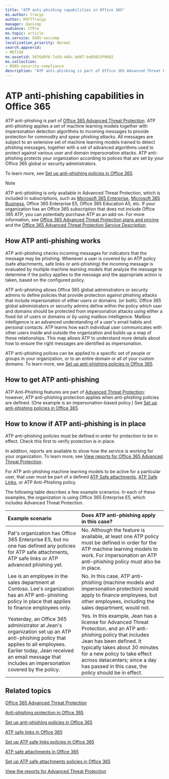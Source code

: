 ```yaml
---
title: "ATP anti-phishing capabilities in Office 365"
ms.author: tracyp
author: MSFTTracyp
manager: dansimp
audience: ITPro
ms.topic: article
ms.service: O365-seccomp
localization_priority: Normal
search.appverid:
- MET150
ms.assetid: 5076d0f6-7a59-4d6c-bd07-ba95033f0682
ms.collection:
- M365-security-compliance
description: "ATP anti-phishing is part of Office 365 Advanced Threat Protection. ATP anti-phishing applies a set of machine learning models together with impersonation detection algorithms to incoming messages to provide protection for commodity and spear phishing attacks. All messages are subject to an extensive set of machine learning models trained to detect phishing messages, together with a set of advanced algorithms used to protect against various user and domain impersonation attacks."
---
```


# ATP anti-phishing capabilities in Office 365

ATP anti-phishing is part of [Office 365 Advanced Threat Protection](office-365-atp.md). ATP anti-phishing applies a set of machine learning models together with impersonation detection algorithms to incoming messages to provide protection for commodity and spear phishing attacks. All messages are subject to an extensive set of machine learning models trained to detect phishing messages, together with a set of advanced algorithms used to protect against various user and domain impersonation attacks. ATP anti-phishing protects your organization according to polices that are set by your Office 365 global or security administrators.
  
To learn more, see [Set up anti-phishing policies in Office 365](set-up-anti-phishing-policies.md).
  
> [!NOTE]
> ATP anti-phishing is only available in Advanced Threat Protection, which is included in subscriptions, such as [Microsoft 365 Enterprise](https://www.microsoft.com/microsoft-365/enterprise/home), [Microsoft 365 Business](https://www.microsoft.com/microsoft-365/business), Office 365 Enterprise E5, Office 365 Education A5, etc. If your organization has an Office 365 subscription that does not include Office 365 ATP, you can potentially purchase ATP as an add-on. For more information, see [Office 365 Advanced Threat Protection plans and pricing](https://products.office.com/exchange/advance-threat-protection) and the [Office 365 Advanced Threat Protection Service Description](https://docs.microsoft.com/office365/servicedescriptions/office-365-advanced-threat-protection-service-description).

## How ATP anti-phishing works

ATP anti-phishing checks incoming messages for indicators that the message may be phishing. Whenever a user is covered by an ATP policy (safe attachments, safe links or anti-phishing) the incoming message is evaluated by multiple machine learning models that analyze the message to determine if the policy applies to the message and the appropriate action is taken, based on the configured policy.
  
ATP anti-phishing allows Office 365 global administrators or security admins to define policies that provide protection against phishing attacks that include impersonation of either users or domains. (or both). Office 365 global administrators or security admins define within the policy which user and domains should be protected from impersonation attacks using either a fixed list of users or domains or by using mailbox intelligence. Mailbox intelligence is an advanced understanding of a user's email habits and personal contacts. ATP learns how each individual user communicates with other users inside and outside the organization and builds up a map of these relationships. This map allows ATP to understand more details about how to ensure the right messages are identified as impersonation.
  
ATP anti-phishing polices can be applied to a specific set of people or groups in your organization, or to an entire domain or all of your custom domains. To learn more, see [Set up anti-phishing policies in Office 365](set-up-anti-phishing-policies.md).
  
## How to get ATP anti-phishing

ATP Anti-Phishing features are part of [Advanced Threat Protection](office-365-atp.md); however, ATP anti-phishing protection applies when anti-phishing policies are defined. (One example is an impersonation-based policy.) See [Set up anti-phishing policies in Office 365](set-up-anti-phishing-policies.md).
  
## How to know if ATP anti-phishing is in place

ATP anti-phishing policies must be defined in order for protection to be in effect. Check this first to verify protection is in place.

In addition, reports are available to show how the service is working for your organization. To learn more, see [View reports for Office 365 Advanced Threat Protection](view-reports-for-atp.md).

For ATP anti-phishing machine learning models to be active for a particular user, that user must be part of a defined [ATP Safe attachments](atp-safe-attachments.md), [ATP Safe Links](atp-safe-links.md), or ATP Anti-Phishing policy. 

The following table describes a few example scenarios. In each of these examples, the organization is using Office 365 Enterprise E5, which includes Advanced Threat Protection.
  
|**Example scenario**|**Does ATP anti-phishing apply in this case?**|
|:-----|:-----|
|Pat's organization has Office 365 Enterprise E5, but no one has defined any policies for ATP safe attachments, ATP safe links or ATP advanced phishing yet.|No. Although the feature is available, at least one ATP policy must be defined in order for the ATP machine learning models to work. For impersonation an ATP anti-phishing policy must also be in place.|
|Lee is an employee in the sales department at Contoso. Lee's organization has an ATP anti-phishing policy in place that applies to finance employees only.|No. In this case, ATP anti-phishing (machine models and impersonation protection) would apply to finance employees, but other employees, including the sales department, would not.|
|Yesterday, an Office 365 administrator at Jean's organization set up an ATP anti-phishing policy that applies to all employees. Earlier today, Jean received an email message that includes an impersonation covered by the policy.|Yes. In this example, Jean has a license for Advanced Threat Protection, and an ATP anti-phishing policy that includes Jean has been defined. It typically takes about 30 minutes for a new policy to take effect across datacenters; since a day has passed in this case, the policy should be in effect.|

## Related topics

[Office 365 Advanced Threat Protection](office-365-atp.md)
  
[Anti-phishing protection in Office 365](anti-phishing-protection.md)
  
[Set up anti-phishing policies in Office 365](set-up-anti-phishing-policies.md)
  
[ATP safe links in Office 365](atp-safe-links.md)
  
[Set up ATP safe links policies in Office 365](set-up-atp-safe-links-policies.md)
  
[ATP safe attachments in Office 365](atp-safe-attachments.md)
  
[Set up ATP safe attachments policies in Office 365](set-up-atp-safe-attachments-policies.md)
  
[View the reports for Advanced Threat Protection](view-reports-for-atp.md)
